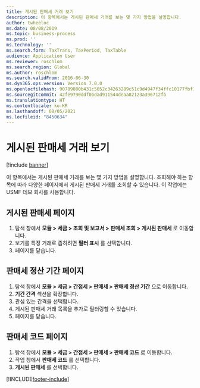 ```yaml
---
title: 게시된 판매세 거래 보기
description: 이 항목에서는 게시된 판매세 거래를 보는 몇 가지 방법을 설명합니다.
author: twheeloc
ms.date: 08/08/2019
ms.topic: business-process
ms.prod: ''
ms.technology: ''
ms.search.form: TaxTrans, TaxPeriod, TaxTable
audience: Application User
ms.reviewer: roschlom
ms.search.region: Global
ms.author: roschlom
ms.search.validFrom: 2016-06-30
ms.dyn365.ops.version: Version 7.0.0
ms.openlocfilehash: 90789800b431c5052c34263289c51c9d4947f34ffc10177fbf1b14d8012d3bed
ms.sourcegitcommit: 42fe9790ddf0bdad911544deaa82123a396712fb
ms.translationtype: HT
ms.contentlocale: ko-KR
ms.lasthandoff: 08/05/2021
ms.locfileid: "8450634"
---
```

# <a name="view-posted-sales-tax-transactions"></a>게시된 판매세 거래 보기

[!include [banner](../../includes/banner.md)]

이 항목에서는 게시된 판매세 거래를 보는 몇 가지 방법을 설명합니다. 조회해야 하는 항목에 따라 다양한 페이지에서 게시된 판매세 거래를 조회할 수 있습니다. 이 작업에는 USMF 데모 회사를 사용합니다.

## <a name="posted-sales-tax-page"></a>게시된 판매세 페이지

1. 탐색 창에서 **모듈 > 세금 > 조회 및 보고서 > 판매세 조회 > 게시된 판매세** 로 이동합니다.
2. 보기를 특정 거래로 좁히려면 **필터 표시** 를 선택합니다.
3. 페이지를 닫습니다.

## <a name="sales-tax-settlement-periods-page"></a>판매세 정산 기간 페이지

1. 탐색 창에서 **모듈 > 세금 > 간접세 > 판매세 > 판매세 정산 기간** 으로 이동합니다.
2. **기간 간격** 섹션을 확장합니다.
3. 관심 있는 간격을 선택합니다.
4. 게시된 판매세 거래 목록을 추가로 필터링할 수 있습니다.
5. 페이지를 닫습니다.

## <a name="sales-tax-codes-page"></a>판매세 코드 페이지

1. 탐색 창에서 **모듈 > 세금 > 간접세 > 판매세 > 판매세 코드** 로 이동합니다.
2. 작업 창에서 **판매세 코드** 를 선택합니다.
3. **게시된 판매세** 를 선택합니다.



[!INCLUDE[footer-include](../../../includes/footer-banner.md)]